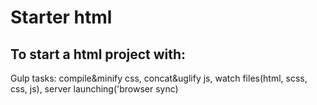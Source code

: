 # Starter html

## To start a html project with:

Gulp tasks:
	compile&minify css, concat&uglify js, watch files(html, scss, css, js), server launching('browser sync)

